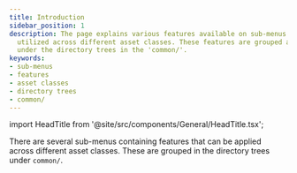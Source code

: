 ```yaml
---
title: Introduction
sidebar_position: 1
description: The page explains various features available on sub-menus that can be
  utilized across different asset classes. These features are grouped and can be found
  under the directory trees in the 'common/'.
keywords:
- sub-menus
- features
- asset classes
- directory trees
- common/
---
```


import HeadTitle from '@site/src/components/General/HeadTitle.tsx';

<HeadTitle title="Introduction - Common - Data Available | OpenBB Terminal Docs" />

There are several sub-menus containing features that can be applied across different asset classes. These are grouped in the directory trees under `common/`.
